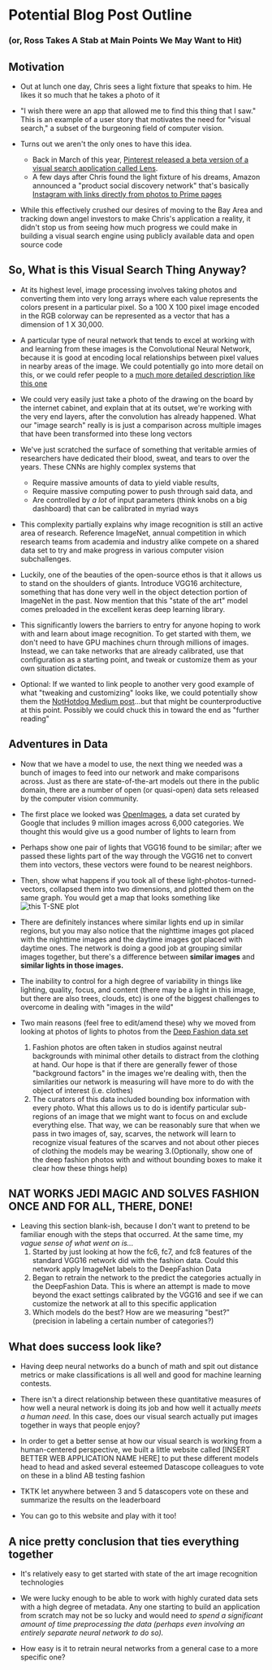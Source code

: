 # Potential Blog Post Outline
### (or, Ross Takes A Stab at Main Points We May Want to Hit)

## Motivation

* Out at lunch one day, Chris sees a light fixture that speaks to him. He likes it so much that he takes a photo of it

* "I wish there were an app that allowed me to find this thing that I saw."  This is an example of a user story that motivates the need for "visual search," a subset of the burgeoning field of computer vision.

* Turns out we aren't the only ones to have this idea. 
	* Back in March of this year, [Pinterest released a beta version of a visual search application called Lens](https://blog.pinterest.com/en/and-you-get-lens-and-you-get-lens-and-you-get-lens).
	* A few days after Chris found the light fixture of his dreams, Amazon announced a "product social discovery network" that's basically [Instagram with links directly from photos to Prime pages](https://arstechnica.com/business/2017/07/amazon-spark-is-a-product-discovery-social-network-that-looks-like-instagram/) 

* While this effectively crushed our desires of moving to the Bay Area and tracking down angel investors to make Chris's application a reality, it didn't stop us from seeing how much progress we could make in building a visual search engine using publicly available data and open source code

## So, What is this Visual Search Thing Anyway?

* At its highest level, image processing involves taking photos and converting them into very long arrays where each value represents the colors present in a particular pixel.  So a 100 X 100 pixel image encoded in the RGB colorway can be represented as a vector that has a dimension of 1 X 30,000.

* A particular type of neural network that tends to excel at working with and learning from these images is the Convolutional Neural Network, because it is good at encoding local relationships between pixel values in nearby areas of the image. We could potentially go into more detail on this, or we could refer people to a [much more detailed description like this one](https://ujjwalkarn.me/2016/08/11/intuitive-explanation-convnets/) 

* We could very easily just take a photo of the drawing on the board by the internet cabinet, and explain that at its outset, we're working with the very end layers, after the convolution has already happened. What our "image search" really is is just a comparison across multiple images that have been transformed into these long vectors

* We've just scratched the surface of something that veritable armies of researchers have dedicated their blood, sweat, and tears to over the years. These CNNs are highly complex systems that
	* Require massive amounts of data to yield viable results,
	* Require massive computing power to push through said data, and
	* Are controlled by _a lot_ of input parameters (think knobs on a big dashboard) that can be calibrated in myriad ways

* This complexity partially explains why image recognition is still an active area of research.  Reference ImageNet, annual competition in which research teams from academia and industry alike compete on a shared data set to try and make progress in various computer vision subchallenges.

* Luckily, one of the beauties of the open-source ethos is that it allows us to stand on the shoulders of giants. Introduce VGG16 architecture, something that has done very well in the object detection portion of ImageNet in the past.  Now mention that this "state of the art" model comes preloaded in the excellent keras deep learning library.

* This significantly lowers the barriers to entry for anyone hoping to work with and learn about image recognition. To get started with them, we don't need to have GPU machines churn through millions of images. Instead, we can take networks that are already calibrated, use that configuration as a starting point, and tweak or customize them as your own situation dictates.

* Optional: If we wanted to link people to another very good example of what "tweaking and customizing" looks like, we could potentially show them the [NotHotdog Medium post](https://hackernoon.com/how-hbos-silicon-valley-built-not-hotdog-with-mobile-tensorflow-keras-react-native-ef03260747f3)...but that might be counterproductive at this point. Possibly we could chuck this in toward the end as "further reading"


## Adventures in Data

* Now that we have a model to use, the next thing we needed was a bunch of images to feed into our network and make comparisons across. Just as there are state-of-the-art models out there in the public domain, there are a number of open (or quasi-open) data sets released by the computer vision community. 

* The first place we looked was [OpenImages](https://research.googleblog.com/2016/09/introducing-open-images-dataset.html), a data set curated by Google that includes 9 million images across 6,000 categories. We thought this would give us a good number of lights to learn from  

* Perhaps show one pair of lights that VGG16 found to be similar; after we passed these lights part of the way through the VGG16 net to convert them into vectors, these vectors were found to be nearest neighbors. 

* Then, show what happens if you took all of these light-photos-turned-vectors, collapsed them into two dimensions, and plotted them on the same graph. You would get a map that looks something like ![this T-SNE plot](output/light_tsne.png) 

* There are definitely instances where similar lights end up in similar regions, but you may also notice that the nighttime images got placed with the nighttime images and the daytime images got placed with daytime ones.  The network is doing a good job at grouping similar images together, but there's a difference between **similar images** and **similar lights in those images.**

* The inability to control for a high degree of variability in things like lighting, quality, focus, and content (there may be a light in this image, but there are also trees, clouds, etc) is one of the biggest challenges to overcome in dealing with "images in the wild"

* Two main reasons (feel free to edit/amend these) why we moved from looking at photos of lights to photos from the [Deep Fashion data set](http://mmlab.ie.cuhk.edu.hk/projects/DeepFashion.html)
	1. Fashion photos are often taken in studios against neutral backgrounds with minimal other details to distract from the clothing at hand. Our hope is that if there are generally fewer of those "background factors" in the images we're dealing with, then the similarities our network is measuring will have more to do with the object of interest (i.e. clothes)
	2. The curators of this data included bounding box information with every photo. What this allows us to do is identify particular sub-regions of an image that we might want to focus on and exclude everything else. That way, we can be reasonably sure that when we pass in two images of, say, scarves, the network will learn to recognize visual features of the scarves and not about other pieces of clothing the models may be wearing
	3.(Optionally, show one of the deep fashion photos with and without bounding boxes to make it clear how these things help)


## NAT WORKS JEDI MAGIC AND SOLVES FASHION ONCE AND FOR ALL, THERE, DONE!

* Leaving this section blank-ish, because I don't want to pretend to be familiar enough with the steps that occurred. At the same time, my *vague sense of what went on is...* 
	1. Started by just looking at how the fc6, fc7, and fc8 features of the standard VGG16 network did with the fashion data. Could this network apply ImageNet labels to the DeepFashion Data
	2. Began to retrain the network to the predict the categories actually in the DeepFashion Data.  This is where an attempt is made to move beyond the exact settings calibrated by the VGG16 and see if we can customize the network at all to this specific application
	3. Which models do the best?  How are we measuring "best?" (precision in labeling a certain number of categories?) 

## What does success look like?

* Having deep neural networks do a bunch of math and spit out distance metrics or make classifications is all well and good for machine learning contests.

* There isn't a direct relationship between these quantitative measures of how well a neural network is doing its job and how well it actually *meets a human need.* In this case, does our visual search actually put images together in ways that people enjoy?

* In order to get a better sense at how our visual search is working from a human-centered perspective, we built a little website called [INSERT BETTER WEB APPLICATION NAME HERE] to put these different models head to head and asked several esteemed Datascope colleagues to vote on these in a blind AB testing fashion

* TKTK let anywhere between 3 and 5 datascopers vote on these and summarize the results on the leaderboard

* You can go to this website and play with it too!

## A nice pretty conclusion that ties everything together

* It's relatively easy to get started with state of the art image recognition technologies

* We were lucky enough to be able to work with highly curated data sets with a high degree of metadata. Any one starting to build an application from scratch may not be so lucky and would need _to spend a significant amount of time preprocessing the data (perhaps even involving an entirely separate neural network to do so)._

* How easy is it to retrain neural networks from a general case to a more specific one?